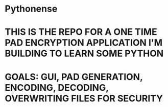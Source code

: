 # Pythonense
# THIS IS THE REPO FOR A ONE TIME PAD ENCRYPTION APPLICATION I'M BUILDING TO LEARN SOME PYTHON
# GOALS: GUI, PAD GENERATION, ENCODING, DECODING, OVERWRITING FILES FOR SECURITY 
